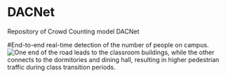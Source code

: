 # DACNet
Repository of Crowd Counting model DACNet

#End-to-end real-time detection of the number of people on campus.
![One end of the road leads to the classroom buildings, while the other connects to the dormitories and dining hall, resulting in higher pedestrian traffic during class transition periods.](https://github.com/SCNU-RISLAB/DACNet/blob/main/%E6%97%A0%E6%A0%87%E9%A2%98%E8%A7%86%E9%A2%91%E2%80%94%E2%80%94%E4%BD%BF%E7%94%A8Clipchamp%E5%88%B6%E4%BD%9C.gif)

